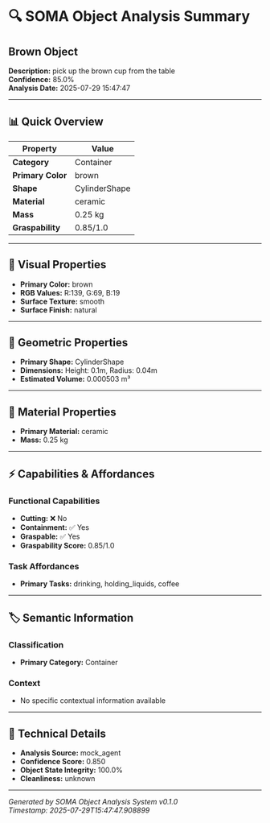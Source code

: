 # 🔍 SOMA Object Analysis Summary

## Brown Object

**Description:** pick up the brown cup from the table  
**Confidence:** 85.0%  
**Analysis Date:** 2025-07-29 15:47:47

---

## 📊 Quick Overview

| Property | Value |
|----------|--------|
| **Category** | Container |
| **Primary Color** | brown |
| **Shape** | CylinderShape |
| **Material** | ceramic |
| **Mass** | 0.25 kg |
| **Graspability** | 0.85/1.0 |

---

## 🎨 Visual Properties

- **Primary Color:** brown
- **RGB Values:** R:139, G:69, B:19
- **Surface Texture:** smooth
- **Surface Finish:** natural

---

## 📐 Geometric Properties

- **Primary Shape:** CylinderShape
- **Dimensions:** Height: 0.1m, Radius: 0.04m
- **Estimated Volume:** 0.000503 m³

---

## 🧱 Material Properties

- **Primary Material:** ceramic
- **Mass:** 0.25 kg

---

## ⚡ Capabilities & Affordances

### Functional Capabilities
- **Cutting:** ❌ No
- **Containment:** ✅ Yes
- **Graspable:** ✅ Yes
- **Graspability Score:** 0.85/1.0

### Task Affordances
- **Primary Tasks:** drinking, holding_liquids, coffee

---

## 🏷️ Semantic Information

### Classification
- **Primary Category:** Container


### Context
- No specific contextual information available

---



## 🔧 Technical Details

- **Analysis Source:** mock_agent
- **Confidence Score:** 0.850
- **Object State Integrity:** 100.0%
- **Cleanliness:** unknown

---

*Generated by SOMA Object Analysis System v0.1.0*  
*Timestamp: 2025-07-29T15:47:47.908899*
